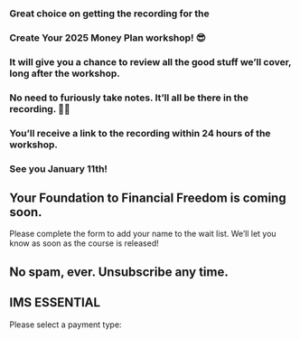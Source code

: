 ### Great choice on getting the recording for the

### Create Your 2025 Money Plan workshop! 😎

### It will give you a chance to review all the good stuff we’ll cover, long after the workshop.

### No need to furiously take notes. It’ll all be there in the recording. 🙌🏻

### You’ll receive a link to the recording within 24 hours of the workshop.

### See you January 11th!

## Your Foundation to Financial Freedom is coming soon.

Please complete the form to add your name to the wait list. We’ll let you know as soon as the course is released!

## No spam, ever. Unsubscribe any time.

## IMS ESSENTIAL

Please select a payment type: